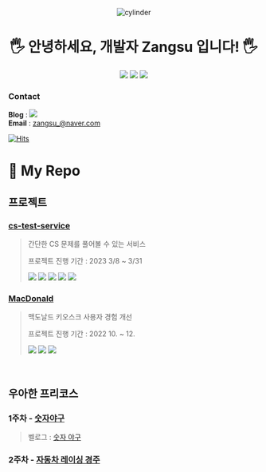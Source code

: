 <div align="center">
  <!-- ### Hi there 👋 -->

  <!--
  **zangsu/zangsu** is a ✨ _special_ ✨ repository because its `README.md` (this file) appears on your GitHub profile.

  Here are some ideas to get you started:

  - 🔭 I’m currently working on ...
  - 🌱 I’m currently learning ...
  - 👯 I’m looking to collaborate on ...
  - 🤔 I’m looking for help with ...
  - 💬 Ask me about ...
  - 📫 How to reach me: ...
  - 😄 Pronouns: ...
  - ⚡ Fun fact: ...
  -->


  ![cylinder](https://capsule-render.vercel.app/api?type=waving&color=gradient&text=Zangsu's_Github&fontAlignX=250&fontAlign=75&fontAlignY=45&fontSize=40&height=300&width=1200&descAlignY=70)

  <!-- 헤더 -->


  # 🖐 안녕하세요, 개발자 Zangsu 입니다! 🖐
  
<p align="center">
  <img src ="https://github-readme-stats.vercel.app/api?username=zangsu&show_icons=true&count_private=true&theme=transparent&hide_border=true&bg_color=gradient&hide_rank="false">
  <img src ="https://github-readme-stats.vercel.app/api/top-langs/?username=zangsu&hide=Jupyter%20Notebook&layout=compact&border=true&theme=transparent&bg_color=00000000&langs_count=8&hide_border=true">
  <img src ="https://github-readme-streak-stats.herokuapp.com/?user=zangsu&hide=Jupyter%20Notebook&theme=transparent&hide_border=true&background=00000000">
</p>

  

 

  </div>

  ### Contact  
  **Blog** :  <a href="https://velog.io/@zangsu" target="_blank"><img src="https://img.shields.io/badge/Velog-20C997?style=flat-square&logo=Velog&logoColor=white"/></a> <br>
  **Email** : zangsu_@naver.com
    
[![Hits](https://hits.seeyoufarm.com/api/count/incr/badge.svg?url=https%3A%2F%2Fgithub.com%2Fzangsu%2Fhit-counter&count_bg=%238CC85E&title_bg=%23616668&icon=github.svg&icon_color=%23E7E7E7&title=hits&edge_flat=false)](https://hits.seeyoufarm.com)
  <br>
  
  # 📁 My Repo
  
  ## 프로젝트
  ### [cs-test-service](https://github.com/zangsu/cs-test-service)
  > 간단한 CS 문제를 풀어볼 수 있는 서비스
  > 
  > 프로젝트 진행 기간 : 2023 3/8 ~ 3/31
  > 
  > <img src="https://img.shields.io/badge/Spring-6DB33F?style=flat&logo=Spring&logoColor=white"/> <img src="https://img.shields.io/badge/Apache Tomcat-F8DC75?style=flat&logo=Apache Tomcat&logoColor=white"/> <img src="https://img.shields.io/badge/Amazon AWS-232F3E?style=flat&logo=Amazon AWS&logoColor=white"/> <img src="https://img.shields.io/badge/Amazon EC2-FF9900?style=flat&logo=Amazon EC2&logoColor=white"/> <img src="https://img.shields.io/badge/FileZilla-BF0000?style=flat&logo=FileZilla&logoColor=white"/>

  ### [MacDonald](https://github.com/KNU-Mobile-22/MacDonald)
  > 맥도날드 키오스크 사용자 경험 개선
  > 
  > 프로젝트 진행 기간 : 2022 10. ~ 12.
  > 
  >  <img src="https://img.shields.io/badge/Kotlin-7F52FF?style=flat&logo=Kotlin&logoColor=white"/> <img src="https://img.shields.io/badge/Android Studio-3DDC84?style=flat&logo=Android Studio&logoColor=white"/> <img src="https://img.shields.io/badge/Firebase-FFCA28?style=flat&logo=Firebase&logoColor=white"/>

  <br>
  
  ## 우아한 프리코스
  ### 1주차 - [숫자야구](https://github.com/zangsu/java-baseball-precourse)
   > 벨로그 : [숫자 야구](https://velog.io/@zangsu/%EC%9A%B0%ED%85%8C%EC%BD%94-%ED%94%84%EB%A6%AC%EC%BD%94%EC%8A%A4-1%EC%A3%BC%EC%B0%A8-%EC%88%AB%EC%9E%90%EC%95%BC%EA%B5%AC) <br>  
  ### 2주차 - [자동차 레이싱 경주](https://github.com/zangsu/java-racingcar-precourse)

<br>


  
